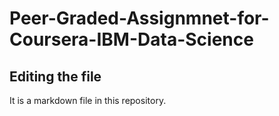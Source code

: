 # Peer-Graded-Assignmnet-for-Coursera-IBM-Data-Science

## Editing the file

It is a markdown file in this repository.
